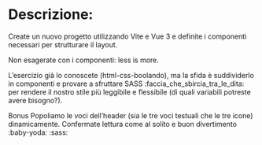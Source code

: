 # Descrizione:
Create un nuovo progetto utilizzando Vite e Vue 3 e definite i componenti necessari per strutturare il layout.

Non esagerate con i componenti: less is more.

L’esercizio già lo conoscete (html-css-boolando), ma la sfida è suddividerlo in componenti e provare a sfruttare SASS :faccia_che_sbircia_tra_le_dita: per rendere il nostro stile più leggibile e flessibile (di quali variabili potreste avere bisogno?).


Bonus
Popoliamo le voci dell’header (sia le tre voci testuali che le tre icone) dinamicamente.
Confermate lettura come al solito e buon divertimento :baby-yoda: :sass:
